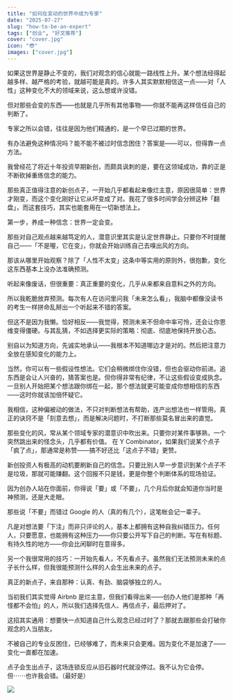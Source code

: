 ```yaml
---
title: "如何在变动的世界中成为专家"
date: "2025-07-27"
slug: "how-to-be-an-expert"
tags: ["创业", "好文推荐"]
cover: "cover.jpg"
icon: "😎"
images: ["cover.jpg"]
---
```

如果这世界是静止不变的，我们对观念的信心就能一路线性上升。某个想法经得起越多样、越严格的考验，就越可能是真的。许多人其实默默相信这一点——对「人性」这种变化不大的领域来说，这么想或许没错。



但对那些会变的东西——也就是几乎所有其他事物——你就不能再这样信任自己的判断了。



专家之所以会错，往往是因为他们精通的，是一个早已过期的世界。



有办法避免这种情况吗？能不能不被过时信念困住？答案是——可以，但得靠一点方法。



我曾经花了将近十年投资早期新创，而颇具讽刺的是，要在这领域成功，靠的正是不断砍掉重练信念的能力。



那些真正值得注意的新创点子，一开始几乎都看起来像烂主意，原因很简单：世界才刚变，而这个变化刚好让它从坏变成了对。我花了很多时间学会分辨这种「翻盘」，而这套技巧，其实也能套用在一切新想法上。



第一步，养成一种信念：世界一定会变。



那些对自己观点越来越笃定的人，潜意识里其实是认定世界静止。只要你不时提醒自己——「不是喔，它在变」，你就会开始训练自己去嗅出风的方向。



那该从哪里开始观察？除了「人性不太变」这条中等实用的原则外，很抱歉，变化这东西基本上没办法准确预测。



听起来像废话，但很重要：真正重要的变化，几乎从来都来自意料之外的方向。



所以我乾脆放弃预测。每次有人在访问里问我「未来怎么看」，我脑中都像没读书的考生一样拼命乱掰出一个听起来不错的答案。



但这不是因为我懒。恰好相反——我觉得，预测未来不但命中率可怜，还会让你思维变得僵硬。与其乱猜，不如选择更实际的策略：彻底、彻底地保持开放心态。



别自以为知道方向，先诚实地承认——我根本不知道哪边才是对的。然后把注意力全放在感知变化的能力上。



当然，你可以有一些假设性想法。它们会稍微绑住你没错，但也会驱动你前进。追东西是会让人兴奋的，猜答案也是。但你得非常有纪律，不让这些假设变成执念。
一旦别人开始把某个想法跟你绑在一起，那个想法就更可能变成你想相信的东西——这时你就该加倍怀疑它。



我相信，这种偏被动的做法，不只对判断想法有帮助，连产出想法也一样管用。真正的诀窍不是「刻意去想」，而是解决问题时，不打断那些莫名冒出来的直觉。



那些变化的风，常从某个领域专家的潜意识中吹出来。只要你对某件事够熟，一个突然跳出来的怪念头，几乎都有价值。
在 Y Combinator，如果我们说某个点子「疯了点」，那通常是称赞——搞不好还比「这点子不错」更赞。



新创投资人有极高的动机要刷新自己的信念。只要比别人早一步意识到某个点子不是垃圾，那就可能赚翻。这个回报不只是钱，更是你整个判断体系的现场验证。



因为创办人站在你面前，你得说「要」或「不要」，几个月后你就会知道你当时是神预测，还是大走眼。



那些说「不要」而错过 Google 的人（真的有几个），这笔帐会记一辈子。



凡是对想法要「下注」而非只评论的人，基本上都拥有这种自我纠错压力。任何人，只要愿意，也能拥有这种压力——你只要公开写下自己的判断。写在有标题、有持久性的地方——你会比闲聊时在意得多。



另一个我很常用的技巧：一开始先看人，不先看点子。虽然我们无法预测未来的点子长什么样，但我很能预测什么样的人会生出未来的点子。



真正的新点子，来自那种：认真、有劲、脑袋够独立的人。



当初我们其实觉得 Airbnb 是烂主意，但我们看得出来——创办人他们是那种「再怪都不会怕」的人，所以我们选择先信人、再信点子，最后押对了。



这招其实通用：想要快一点知道自己什么观念已经过时了？那就去跟那些会打破你观念的人当朋友。



不被自己的专业反困住，已经够难了，而未来只会更难。因为变化不是加速了——变化一直都在加速。



点子会生出点子，这场连锁反应从旧石器时代就没停过。我不认为它会停。
但⋯⋯也许我会错。（最好是）




![](https://prod-files-secure.s3.us-west-2.amazonaws.com/112d0858-5090-4d34-a606-b75eb8d65fd2/46476355-9cf3-4e99-9b7a-3531bc426380/1000202064.png?X-Amz-Algorithm=AWS4-HMAC-SHA256&X-Amz-Content-Sha256=UNSIGNED-PAYLOAD&X-Amz-Credential=ASIAZI2LB466S37THVX7%2F20250911%2Fus-west-2%2Fs3%2Faws4_request&X-Amz-Date=20250911T171021Z&X-Amz-Expires=3600&X-Amz-Security-Token=IQoJb3JpZ2luX2VjEKH%2F%2F%2F%2F%2F%2F%2F%2F%2F%2FwEaCXVzLXdlc3QtMiJGMEQCIAkwrTFMaIzFvv8j%2FmDbwGtsorNVhEPmA0lS7fUvCcabAiBencD2iAdjWq0WsLxRxE7nDxHnS3rXmDdpxsNnby0UdSr%2FAwgZEAAaDDYzNzQyMzE4MzgwNSIMa01Sx%2F%2F2%2FkMc6reUKtwDpOt%2FoE10kIZX6vyBlRnIPlgNYt1DzmPctkjiAIKTmISDzYyzNs7m%2FHVsr0S0TCaklOFvVOKVh%2FExIU2oqYzwAAFdagFsWyCcp7JRgMUuAAltV6CH9%2FAHvjO87E65dlXaPQIFCpues4ipwnTnxOMAkiAJhy34Z%2BmT1iGYk8e3B83otWwUnZv%2BK8Ucu0Js3KymSigW5VuAIYEl7LrWfkpgUIf%2F0tnCdehpZBe%2F1eDLo72O4B53SAmS%2FF9FIusfRfSElir2%2FcxDVNCazTOoX6tj%2BjIdtiVBSzwG%2BTzLDjGrzANNZlfBKA0IK%2FKhDO5QhlP%2BOzdyybbgRjxfIwVv27L4%2FAPiZw9hDHftybdRnGMtzcbr0%2BHk%2Fxwyh2umIg5QCid5l0k6pLBf8BiTRoEZ1nOt2z%2Bj9iIj%2Fpv7fXzgoStkcbEV3jqrhKQZ1HZfPOOs2f0MW%2Fk0p4HMGhQTqHXdl5zRndCCxliXVd3qgRV926Sx2zkRFhJN0V%2BRYVLjfyCEVsRxTO%2Bqwnxp9BM8Wt4Fg%2B8x4zE4TyBoHVNa6NeD%2FNv09%2BsaYTovhbPbkNNyGyN%2Fgw5BH2jkj1cxdhW%2FPrw3FjAO0I0sE1xpUXRxPavjHCk7d8ITqW01T26UL6LEn%2F0w6fCLxgY6pgFPNN8h9LjWJpW1oKVjuWzKfCT8WztT3wdOECa4SwpIyN4hnHkT0wUdNrloSn8BPINuzzFt%2FLde2SHaLr0AtN9BUGuWhaXoguwO5hGktJSDiUrMyeSpaDecSLPut%2BLQfqs7h4ywy0yhlE2cjUWGnkvVTU3m087qYxJ5RtgxlGHyfVCB%2F39eNs0H6hbtn7lxeMTdk5dib1yrKmnjrNc6ejHMB%2FAxu6x8&X-Amz-Signature=74f068fcaeeabe88d0267b3e4950c539ef895b602ca65c716b586892f44a2822&X-Amz-SignedHeaders=host&x-amz-checksum-mode=ENABLED&x-id=GetObject)

